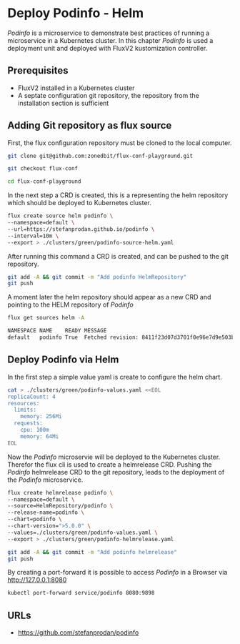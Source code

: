 # Deploy Podinfo - Helm

*Podinfo* is a microservice to demonstrate best practices of
running a microservice in a Kubernetes cluster. In this chapter
*Podinfo* is used a deployment unit and deployed with FluxV2
kustomization controller.

## Prerequisites

* FluxV2 installed in a Kubernetes cluster
* A septate configuration git repository,
  the repository from the installation section is sufficient

## Adding Git repository as flux source

First, the flux configuration repository must be cloned to the
local computer.

``` sh
git clone git@github.com:zonedbit/flux-conf-playground.git

git checkout flux-conf

cd flux-conf-playground
```

In the next step a CRD is created, this is a representing the
helm repository which should be deployed to Kubernetes cluster.

``` sh
flux create source helm podinfo \
--namespace=default \
--url=https://stefanprodan.github.io/podinfo \
--interval=10m \
--export > ./clusters/green/podinfo-source-helm.yaml
```

After running this command a CRD is created, and can be pushed
to the git repository.

``` sh
git add -A && git commit -m "Add podinfo HelmRepository"
git push
```

A moment later the helm repository should appear as a new CRD and pointing to the
HELM repository of *Podinfo*

``` sh
flux get sources helm -A

NAMESPACE NAME    READY MESSAGE                                                     REVISION                                  SUSPENDED
default   podinfo True  Fetched revision: 8411f23d07d3701f0e96e7d9e503b7936d7e1d56  8411f23d07d3701f0e96e7d9e503b7936d7e1d56  False
```

## Deploy Podinfo via Helm

In the first step a simple value yaml is create to configure the helm chart.

``` sh
cat > ./clusters/green/podinfo-values.yaml <<EOL
replicaCount: 4
resources:
  limits:
    memory: 256Mi
  requests:
    cpu: 100m
    memory: 64Mi
EOL
```

Now the *Podinfo* microservie will be deployed to the Kubernetes cluster.
Therefor the flux cli is used to create a helmrelease CRD. Pushing the *Podinfo* helmrelease
CRD to the git repository, leads to the deployment of the *Podinfo* microservice.

``` sh
flux create helmrelease podinfo \
--namespace=default \
--source=HelmRepository/podinfo \
--release-name=podinfo \
--chart=podinfo \
--chart-version=">5.0.0" \
--values=./clusters/green/podinfo-values.yaml \
--export > ./clusters/green/podinfo-helmrelease.yaml
```

``` sh
git add -A && git commit -m "Add podinfo helmrelease"
git push
```

By creating a port-forward it is possible to access *Podinfo*
in a Browser via <http://127.0.0.1:8080>

``` sh
kubectl port-forward service/podinfo 8080:9898
```

## URLs

* <https://github.com/stefanprodan/podinfo>
